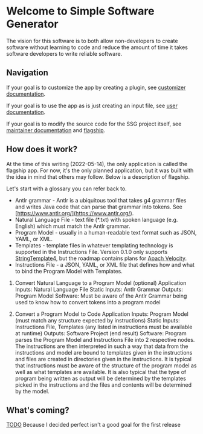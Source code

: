 # Welcome to Simple Software Generator

The vision for this software is to both allow non-developers to create software without learning to code and reduce the amount of time it takes software developers to write reliable software.

## Navigation

If your goal is to customize the app by creating a plugin, see [customizer documentation](docs/developer/customizer.md).

If your goal is to use the app as is just creating an input file, see [user documentation](engine/flagship/docs/user.md).

If your goal is to modify the source code for the SSG project itself, see [maintainer documentation](docs/developer/README.md) and [flagship](engine/flagship/README.md).

## How does it work?

At the time of this writing (2022-05-14), the only application is called the flagship app. For now, it's the only planned application, but it was built with the idea in mind that others may follow. Below is a description of flagship.

Let's start with a glossary you can refer back to.
* Antlr grammar - Antlr is a ubiquitous tool that takes g4 grammar files and writes Java code that can parse that grammar into tokens. See [https://www.antlr.org/](https://www.antlr.org/).
* Natural Language File - text file (*.txt) with spoken language (e.g. English) which must match the Antlr grammar.
* Program Model - usually in a human-readable text format such as JSON, YAML, or XML.
* Templates - template files in whatever templating technology is supported in the Instructions File. Version 0.1.0 only supports [StringTemplate4](https://github.com/antlr/stringtemplate4/blob/master/doc/index.md), but the roadmap contains plans for [Apach Velocity](https://velocity.apache.org/).
* Instructions File - a JSON, YAML, or XML file that defines how and what to bind the Program Model with Templates.

1. Convert Natural Language to a Program Model (optional)
Application Inputs: Natural Language File
Static Inputs: Antlr Grammar
Outputs: Program Model
Software: Must be aware of the Antlr Grammar being used to know how to convert tokens into a program model 

2. Convert a Program Model to Code
Application Inputs: Program Model (must match any structure expected by instructions)
Static Inputs: Instructions File, Templates (any listed in instructions must be available at runtime)
Outputs: Software Project (end result)
Software: Program parses the Program Model and Instructions File into 2 respective nodes. The instructions are then interpreted in such a way that data from the instructions and model are bound to templates given in the instructions and files are created in directories given in the instructions. It is typical that instructions must be aware of the structure of the program model as well as what templates are available. It is also typical that the type of program being written as output will be determined by the templates picked in the instructions and the files and contents will be determined by the model.

## What's coming?

[TODO](TODO.md) Because I decided perfect isn't a good goal for the first release
